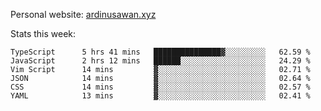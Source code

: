 Personal website: [ardinusawan.xyz](https://ardinusawan.xyz)

Stats this week:
<!--START_SECTION:waka-->

```text
TypeScript      5 hrs 41 mins   ███████████████▓░░░░░░░░░   62.59 %
JavaScript      2 hrs 12 mins   ██████░░░░░░░░░░░░░░░░░░░   24.29 %
Vim Script      14 mins         ▓░░░░░░░░░░░░░░░░░░░░░░░░   02.71 %
JSON            14 mins         ▓░░░░░░░░░░░░░░░░░░░░░░░░   02.64 %
CSS             14 mins         ▓░░░░░░░░░░░░░░░░░░░░░░░░   02.57 %
YAML            13 mins         ▓░░░░░░░░░░░░░░░░░░░░░░░░   02.41 %
```

<!--END_SECTION:waka-->
